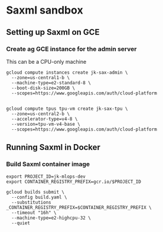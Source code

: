 # Saxml sandbox

## Setting up Saxml on GCE

### Create ag GCE instance for the admin server

This can be a CPU-only machine

```
gcloud compute instances create jk-sax-admin \
  --zone=us-central1-b \
  --machine-type=e2-standard-8 \
  --boot-disk-size=200GB \
  --scopes=https://www.googleapis.com/auth/cloud-platform
```


```

gcloud compute tpus tpu-vm create jk-sax-tpu \
  --zone=us-central2-b \
  --accelerator-type=v4-8 \
  --version=tpu-vm-v4-base \
  --scopes=https://www.googleapis.com/auth/cloud-platform
```


## Running Saxml in Docker

### Build Saxml container image

```
export PROJECT_ID=jk-mlops-dev
export CONTAINER_REGISTRY_PREFIX=gcr.io/$PROJECT_ID

gcloud builds submit \
  --config build.yaml \
  --substitutions _CONTAINER_REGISTRY_PREFIX=$CONTAINER_REGISTRY_PREFIX \
  --timeout "16h" \
  --machine-type=e2-highcpu-32 \
  --quiet


```
